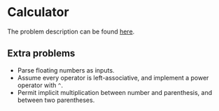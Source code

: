 # Calculator

The problem description can be found [here](https://open.kattis.com/problems/calculator).

## Extra problems
- Parse floating numbers as inputs.
- Assume every operator is left-associative, and implement a power operator with `^`.
- Permit implicit multiplication between number and parenthesis, and between two parentheses.

